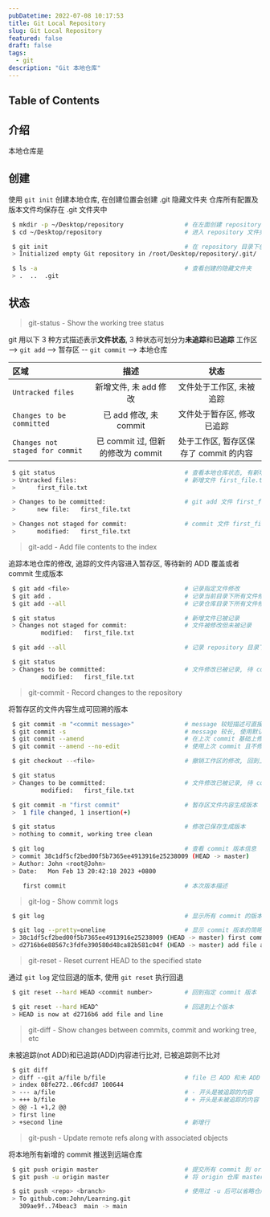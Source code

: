 ```yaml
---
pubDatetime: 2022-07-08 10:17:53
title: Git Local Repository
slug: Git Local Repository
featured: false
draft: false
tags:
  - git
description: "Git 本地仓库"
---
```



## Table of Contents

## 介绍

本地仓库是

## 创建

使用 `git init` 创建本地仓库, 在创建位置会创建 .git 隐藏文件夹
仓库所有配置及版本文件均保存在 .git 文件夹中

```bash
 $ mkdir -p ~/Desktop/repository                 # 在左面创建 repository 文件夹
 $ cd ~/Desktop/repository                       # 进入 repository 文件夹

 $ git init                                      # 在 repository 目录下创建本地仓库
 > Initialized empty Git repository in /root/Desktop/repository/.git/

 $ ls -a                                         # 查看创建的隐藏文件夹
 > .  ..  .git
```

## 状态

> git-status - Show the working tree status

git 用以下 3 种方式描述表示**文件状态**, 3 种状态可划分为**未追踪**和**已追踪**
工作区 --> `git add` --> 暂存区 -- `git commit` --> 本地仓库

| 区域                            |               描述                |                  状态                  |
| :------------------------------ | :-------------------------------: | :------------------------------------: |
| `Untracked files`               |       新增文件, 未 add 修改       |        文件处于工作区, 未被追踪        |
| `Changes to be committed`       |      已 add 修改, 未 commit       |       文件处于暂存区, 修改已追踪       |
| `Changes not staged for commit` | 已 commit 过, 但新的修改为 commit | 处于工作区, 暂存区保存了 commit 的内容 |

```bash
 $ git status                                    # 查看本地仓库状态, 有新增文件未被记录
 > Untracked files:                              # 新增文件 first_file.txt
 >      first_file.txt

 > Changes to be committed:                      # git add 文件 first_file.txt 后, 状态变为待 commit
 >      new file:   first_file.txt

 > Changes not staged for commit:                # commit 文件 first_file.txt 后, 修改该文件, 状态变为待 commit
 >      modified:   first_file.txt
```

> git-add - Add file contents to the index

追踪本地仓库的修改, 追踪的文件内容进入暂存区, 等待新的 ADD 覆盖或者 commit 生成版本

```bash
 $ git add <file>                                # 记录指定文件修改
 $ git add .                                     # 记录当前目录下所有文件修改(上层文件未记录)
 $ git add --all                                 # 记录仓库目录下所有文件修改(推荐)

 $ git status                                    # 新增文件已被记录
 > Changes not staged for commit:                # 文件被修改但未被记录
         modified:   first_file.txt

 $ git add --all                                 # 记录 repository 目录下所有修改

 $ git status
 > Changes to be committed:                      # 文件修改已被记录, 待 commit
         modified:   first_file.txt
```

> git-commit - Record changes to the repository

将暂存区的文件内容生成可回溯的版本

```bash
 $ git commit -m "<commit message>"              # message 较短描述可直接填写
 $ git commit -s                                 # message 较长, 使用默认编辑器编辑 commit
 $ git commit --amend                            # 在上次 commit 基础上修改, 并替换原来的 commit
 $ git commit --amend --no-edit                  # 使用上次 commit 且不修改, 即本次 commit 和上次合并

 $ git checkout --<file>                         # 撤销工作区的修改, 回到上次 commit 状态

 $ git status
 > Changes to be committed:                      # 文件修改已被记录, 待 commit
         modified:   first_file.txt

 $ git commit -m "first commit"                  # 暂存区文件内容生成版本
 >  1 file changed, 1 insertion(+)

 $ git status                                    # 修改已保存生成版本
 > nothing to commit, working tree clean

 $ git log                                       # 查看 commit 版本信息
 > commit 38c1df5cf2bed00f5b7365ee4913916e25238009 (HEAD -> master)
 > Author: John <root@John>
 > Date:   Mon Feb 13 20:42:18 2023 +0800

    first commit                                 # 本次版本描述
```

> git-log - Show commit logs

```bash
 $ git log                                       # 显示所有 commit 的版本的详细信息

 $ git log --pretty=oneline                      # 显示 commit 版本的简略信息
 > 38c1df5cf2bed00f5b7365ee4913916e25238009 (HEAD -> master) first commit
 > d2716b6e88567c3fdfe390580d48ca82b581c04f (HEAD -> master) add file and line
```

> git-reset - Reset current HEAD to the specified state

通过 `git log` 定位回退的版本, 使用 `git reset` 执行回退

```bash
 $ git reset --hard HEAD <commit number>         # 回到指定 commit 版本

 $ git reset --hard HEAD^                        # 回退到上个版本
 > HEAD is now at d2716b6 add file and line
```

> git-diff - Show changes between commits, commit and working tree, etc

未被追踪(not ADD)和已追踪(ADD)内容进行比对, 已被追踪则不比对

```bash
 $ git diff
 > diff --git a/file b/file                      # file 已 ADD 和未 ADD 比对
 > index 08fe272..06fcdd7 100644
 > --- a/file                                    # - 开头是被追踪的内容
 > +++ b/file                                    # + 开头是未被追踪的内容
 > @@ -1 +1,2 @@
 > first line
 > +second line                                  # 新增行
```

> git-push - Update remote refs along with associated objects

将本地所有新增的 commit 推送到远端仓库

```bash
 $ git push origin master                        # 提交所有 commit 到 origin 仓库的 master 分支
 $ git push -u origin master                     # 将 origin 仓库 master 分支作为拉取和推送的默认值

 $ git push <repo> <branch>                      # 使用过 -u 后可以省略仓库和分支
 > To github.com:John/Learning.git
   309ae9f..74beac3  main -> main
```
